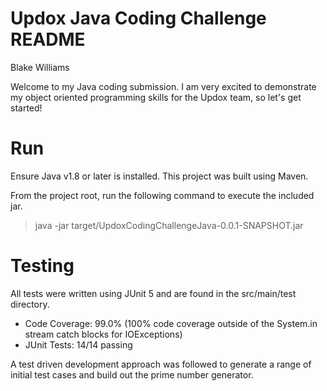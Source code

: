 # Updox Java Coding Challenge README
Blake Williams

Welcome to my Java coding submission. I am very excited to demonstrate my object oriented programming skills for the Updox team, so let's get started!

# Run
Ensure Java v1.8 or later is installed. This project was built using Maven.

From the project root, run the following command to execute the included jar.

> java -jar target/UpdoxCodingChallengeJava-0.0.1-SNAPSHOT.jar

# Testing
All tests were written using JUnit 5 and are found in the src/main/test directory.
+ Code Coverage: 99.0% (100% code coverage outside of the System.in stream catch blocks for IOExceptions) 
+ JUnit Tests: 14/14 passing

A test driven development approach was followed to generate a range of initial test cases and build out the prime number generator.

